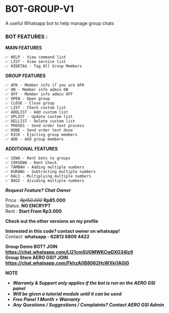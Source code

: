 # BOT-GROUP-V1
A useful Whatsapp bot to help manage group chats

### BOT FEATURES :
**MAIN FEATURES**
```
✅ HELP - View command list
✅ LIST - View service list
✅ HIDETAG - Tag All Group Members
```

**GROUP FEATURES**
```
✅ AFK - Member info if you are AFK
✅ ON - Member info admin ON
✅ OFF - Member info admin OFF
✅ OPEN - Open group
✅ CLOSE - Close group
✅ LIST - Check custom list
✅ ADDLIST - Add custom list
✅ UPLIST - Update custom list
✅ DELLIST - Delete custom list
✅ PROSES - Send order text process
✅ DONE - Send order text done
✅ KICK - Ejecting group members
✅ ADD - Add group members
```

**ADDITIONAL FEATURES**
```
✅ SEWA - Rent bots to groups
✅ CEKSEWA - Rent Check
✅ TAMBAH - Adding multiple numbers
✅ KURANG - Subtracting multiple numbers
✅ KALI - Multiplying multiple numbers
✅ BAGI - dividing multiple numbers
```

**_Request Feature? Chat Owner_**

Price : ~~*Rp150.000*~~ **Rp85.000**\
Status: **NO ENCRYPT** \
Rent : **Start From Rp3.000**

**Check out the other versions on my profile**

**Interested in this code? contact owner on whatsapp!** \
Contact: **whatsapp - 62813 6809 4422**

**Group Demo BOT? JOIN https://chat.whatsapp.com/Ll21cmSUGMWKCwDXG34Iz9** \
**Group Store AERO GSI? JOIN https://chat.whatsapp.com/FkhzA0B8062HcWXki1A0jG**

**NOTE**
- ***Warranty & Support only applies if the bot is run on the AERO GSI panel***
- ***Will be given a tutorial module until it can be used***
- ***Free Panel 1 Month + Warranty***
- ***Any Questions / Suggestions / Complaints? Contact AERO GSI Admin***

